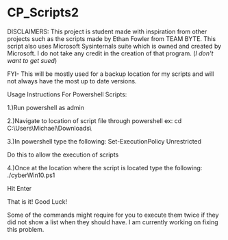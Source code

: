 # CP_Scripts2
DISCLAIMERS: This project is student made with inspiration from other projects such as the scripts made by Ethan Fowler from TEAM BYTE.
This script also uses Microsoft Sysinternals suite which is owned and created by Microsoft. I do not take any credit in the creation of that program. (_I don't want to get sued_)  

FYI- This will be mostly used for a backup location for my scripts and will not always have the most up to date versions.

Usage Instructions For Powershell Scripts:

1.)Run powershell as admin

2.)Navigate to location of script file through powershell ex: cd C:\Users\Michael\Downloads\

3.)In powershell type the following: Set-ExecutionPolicy Unrestricted          

Do this to allow the execution of scripts

4.)Once at the location where the script is located type the following: ./cyberWin10.ps1

Hit Enter

That is it! Good Luck!

Some of the commands might require for you to execute them twice if they did not show a list when they should have. I am currently working on fixing this problem.
